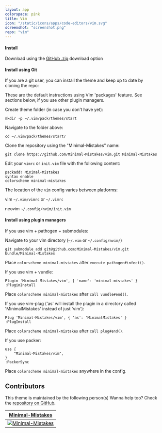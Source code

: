 ```yaml
---
layout: app
colorspace: pink
title: Vim
icon: "/static/icons/apps/code-editors/vim.svg"
screenshot: "screenshot.png"
repo: "vim"
---
```


#### Install

Download using the [GitHub .zip](https://github.com/Minimal-Mistakes/vim/archive/main.zip) download option

#### Install using Git

If you are a git user, you can install the theme and keep up to date by cloning the repo:

These are the default instructions using Vim 'packages' feature. See sections below, if you use other plugin managers.

Create theme folder (in case you don't have yet):

```
mkdir -p ~/.vim/pack/themes/start
```

Navigate to the folder above:

```
cd ~/.vim/pack/themes/start/
```

Clone the repository using the "Minimal-Mistakes" name:

```
git clone https://github.com/Minimal-Mistakes/vim.git Minimal-Mistakes
```

Edit your `vimrc` or `init.vim` file with the following content:

```
packadd! Minimal-Mistakes
syntax enable
colorscheme minimal-mistakes
```

The location of the `vim` config varies between platforms:

vim `~/.vim/vimrc` or `~/.vimrc`

neovim `~/.config/nvim/init.vim`

#### Install using plugin managers

If you use vim + pathogen + submodules:

Navigate to your vim directory (`~/.vim` or `~/.config/nvim/`)

```
git submodule add git@github.com:Minimal-Mistakes/vim.git bundle/Minimal-Mistakes
```

Place `colorscheme minimal-mistakes` after `execute pathogen#infect()`.

If you use vim + vundle:

```
Plugin 'Minimal-Mistakes/vim', { 'name': 'minimal-mistakes' }
:PluginInstall
```

Place `colorscheme minimal-mistakes` after `call vundle#end()`.

If you use vim-plug ('as' will install the plugin in a directory called 'MinimalMistakes' instead of just 'vim'):

```
Plug 'Minimal-Mistakes/vim', { 'as': 'MinimalMistakes' }
:PlugInstall
```

Place `colorscheme minimal-mistakes` after `call plug#end()`.

If you use packer:

```
use {
    "Minimal-Mistakes/vim",
}
:PackerSync
```

Place `colorscheme minimal-mistakes` anywhere in the config.

## Contributors

This theme is maintained by the following person(s) Wanna help too? Check the [repository on GitHub](https://github.com/minimal-mistakes/vim/graphs/contributors).

| [Minimal-Mistakes](https://github.com/Minimal-Mistakes)                                                            |
| ------------------------------------------------------------------------------------------------------------------ |
| [![Minimal-Mistakes](https://avatars.githubusercontent.com/u/99121492?s=125)](https://github.com/Minimal-Mistakes) |
